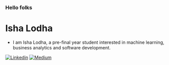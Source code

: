 
### Hello folks

# Isha Lodha

+ I am Isha Lodha, a pre-final year student interested in machine learning, business analytics and software development. <br/>


[![Linkedin](https://img.shields.io/badge/-LinkedIn-222222?style=flat-square&logo=Linkedin&logoColor=white&link=https://https://www.linkedin.com/in/isha-lodha/)](https://https://www.linkedin.com/in/isha-lodha/)
[![Medium](https://img.shields.io/badge/-Medium-222222?style=flat-square&logo=medium&logoColor=white&link=https://medium.com/@ishalodha960)](https://medium.com/@ishalodha960)

<!---
- 👋 Hi, I’m @isha960

- 👀 I’m interested in ...
- 🌱 I’m currently learning ...
- 💞️ I’m looking to collaborate on ...
- 📫 How to reach me ...
--->
<!---
isha960/isha960 is a ✨ special ✨ repository because its `README.md` (this file) appears on your GitHub profile.
You can click the Preview link to take a look at your changes.
--->
